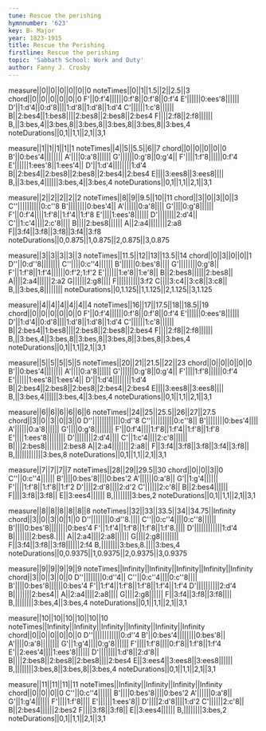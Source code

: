 ```yaml
---
tune: Rescue the perishing
hymnnumber: '623'
key: B♭ Major
year: 1823-1915
title: Rescue the Perishing
firstline: Rescue the perishing
topic: 'Sabbath School: Work and Duty'
author: Fanny J. Crosby
---
```

measure||0||0||0||0||0||0
noteTimes||0||1||1.5||2||2.5||3
chord||0||0||0||0||0||0
F'||0:f'4||||||0:f'8||0:f'8||0:f'4
E'||||||0:ees'8||||||
D'||1:d'4||0:d'8||||1:d'8||1:d'8||1:d'4
C'||||||1:c'8||||||
B||2:bes4||1:bes8||||2:bes8||2:bes8||2:bes4
F||||2:f8||2:f8||||||
B,||3:bes,4||3:bes,8||3:bes,8||3:bes,8||3:bes,8||3:bes,4
noteDurations||0,1||1,1||2,1||3,1

measure||1||1||1||1||1
noteTimes||4||5||5.5||6||7
chord||0||0||0||0||0
B'||0:bes'4||||||||
A'||||0:a'8||||||
G'||||||0:g'8||0:g'4||
F'||||1:f'8||||||0:f'4
E'||||||1:ees'8||1:ees'4||
D'||1:d'4||||||||1:d'4
B||2:bes4||2:bes8||2:bes8||2:bes4||2:bes4
E||||3:ees8||3:ees8||||
B,||3:bes,4||||||3:bes,4||3:bes,4
noteDurations||0,1||1,1||2,1||3,1

measure||2||2||2||2||2
noteTimes||8||9||9.5||10||11
chord||3||0||3||0||3
C''||||||||||0:c''8
B'||||||||0:bes'4||
A'||||||0:a'8||||
G'||||0:g'8||||||
F'||0:f'4||||1:f'8||1:f'4||1:f'8
E'||||1:ees'8||||||
D'||||||||2:d'4||
C'||1:c'4||||2:c'8||||
B||||2:bes8||||||
A||2:a4||||||||2:a8
F||3:f4||3:f8||3:f8||3:f4||3:f8
noteDurations||0,0.875||1,0.875||2,0.875||3,0.875

measure||3||3||3||3||3
noteTimes||11.5||12||13||13.5||14
chord||0||3||0||0||1
D''||0:d''8||||||||
C''||||0:c''4||||||
B'||||||0:bes'8||||
G'||||||||0:g'8||
F'||1:f'8||1:f'4||||||0:f'2;1:f'2
E'||||||1:e'8||1:e'8||
B||2:bes8||||||2:bes8||
A||||2:a4||||||2:a2
G||||||2:g8||||
F||||||||||3:f2
C||||3:c4||3:c8||3:c8||
B,||3:bes,8||||||||
noteDurations||0,1.125||1,1.125||2,1.125||3,1.125

measure||4||4||4||4||4||4
noteTimes||16||17||17.5||18||18.5||19
chord||0||0||0||0||0||0
F'||0:f'4||||||0:f'8||0:f'8||0:f'4
E'||||||0:ees'8||||||
D'||1:d'4||0:d'8||||1:d'8||1:d'8||1:d'4
C'||||||1:c'8||||||
B||2:bes4||1:bes8||||2:bes8||2:bes8||2:bes4
F||||2:f8||2:f8||||||
B,||3:bes,4||3:bes,8||3:bes,8||3:bes,8||3:bes,8||3:bes,4
noteDurations||0,1||1,1||2,1||3,1

measure||5||5||5||5||5
noteTimes||20||21||21.5||22||23
chord||0||0||0||0||0
B'||0:bes'4||||||||
A'||||0:a'8||||||
G'||||||0:g'8||0:g'4||
F'||||1:f'8||||||0:f'4
E'||||||1:ees'8||1:ees'4||
D'||1:d'4||||||||1:d'4
B||2:bes4||2:bes8||2:bes8||2:bes4||2:bes4
E||||3:ees8||3:ees8||||
B,||3:bes,4||||||3:bes,4||3:bes,4
noteDurations||0,1||1,1||2,1||3,1

measure||6||6||6||6||6||6
noteTimes||24||25||25.5||26||27||27.5
chord||3||0||3||0||3||0
D''||||||||||||0:d''8
C''||||||||||0:c''8||
B'||||||||0:bes'4||||
A'||||||0:a'8||||||
G'||||0:g'8||||||||
F'||0:f'4||||1:f'8||1:f'4||1:f'8||1:f'8
E'||||1:ees'8||||||||
D'||||||||2:d'4||||
C'||1:c'4||||2:c'8||||||
B||||2:bes8||||||||2:bes8
A||2:a4||||||||2:a8||
F||3:f4||3:f8||3:f8||3:f4||3:f8||
B,||||||||||||3:bes,8
noteDurations||0,1||1,1||2,1||3,1

measure||7||7||7||7
noteTimes||28||29||29.5||30
chord||0||0||3||0
C''||0:c''4||||||
B'||||0:bes'8||||0:bes'2
A'||||||0:a'8||
G'||1:g'4||||||
F'||||1:f'8||1:f'8||1:f'2
D'||||2:d'8||||2:d'2
C'||||||2:c'8||
B||2:bes4||||||
F||||3:f8||3:f8||
E||3:ees4||||||
B,||||||||3:bes,2
noteDurations||0,1||1,1||2,1||3,1

measure||8||8||8||8||8||8
noteTimes||32||33||33.5||34||34.75||Infinity
chord||3||0||3||0||1||0
D''||||||||0:d''8.||||
C''||0:c''4||||0:c''8||||||
B'||||0:bes'8||||||||0:bes'4
F'||1:f'4||1:f'8||1:f'8||1:f'8.||||
D'||||||||||||1:d'4
B||||||||2:bes8.||||
A||2:a4||||2:a8||||||
G||||2:g8||||||||
F||3:f4||3:f8||3:f8||||||2:f4
B,||||||||3:bes,8.||||3:bes,4
noteDurations||0,0.9375||1,0.9375||2,0.9375||3,0.9375

measure||9||9||9||9||9
noteTimes||Infinity||Infinity||Infinity||Infinity||Infinity
chord||3||0||3||0||0
D''||||||||0:d''4||
C''||0:c''4||||0:c''8||||
B'||||0:bes'8||||||0:bes'4
F'||1:f'4||1:f'8||1:f'8||1:f'4||1:f'4
D'||||||||||2:d'4
B||||||||2:bes4||
A||2:a4||||2:a8||||
G||||2:g8||||||
F||3:f4||3:f8||3:f8||||
B,||||||||3:bes,4||3:bes,4
noteDurations||0,1||1,1||2,1||3,1

measure||10||10||10||10||10||10
noteTimes||Infinity||Infinity||Infinity||Infinity||Infinity||Infinity
chord||0||0||0||0||0||0
D''||||||||||||0:d''4
B'||0:bes'4||||||||0:bes'8||
A'||||0:a'8||||||||
G'||1:g'4||||0:g'8||||||
F'||||1:f'8||||0:f'8||1:f'8||1:f'4
E'||2:ees'4||||1:ees'8||||||
D'||||||||1:d'8||2:d'8||
B||||2:bes8||2:bes8||2:bes8||||2:bes4
E||3:ees4||3:ees8||3:ees8||||||
B,||||||||3:bes,8||3:bes,8||3:bes,4
noteDurations||0,1||1,1||2,1||3,1

measure||11||11||11||11
noteTimes||Infinity||Infinity||Infinity||Infinity
chord||0||0||0||0
C''||0:c''4||||||
B'||||0:bes'8||||0:bes'2
A'||||||0:a'8||
G'||1:g'4||||||
F'||||1:f'8||||
E'||||||1:ees'8||
D'||||2:d'8||||1:d'2
C'||||||2:c'8||
B||2:bes4||||||2:bes2
F||||3:f8||3:f8||
E||3:ees4||||||
B,||||||||3:bes,2
noteDurations||0,1||1,1||2,1||3,1

